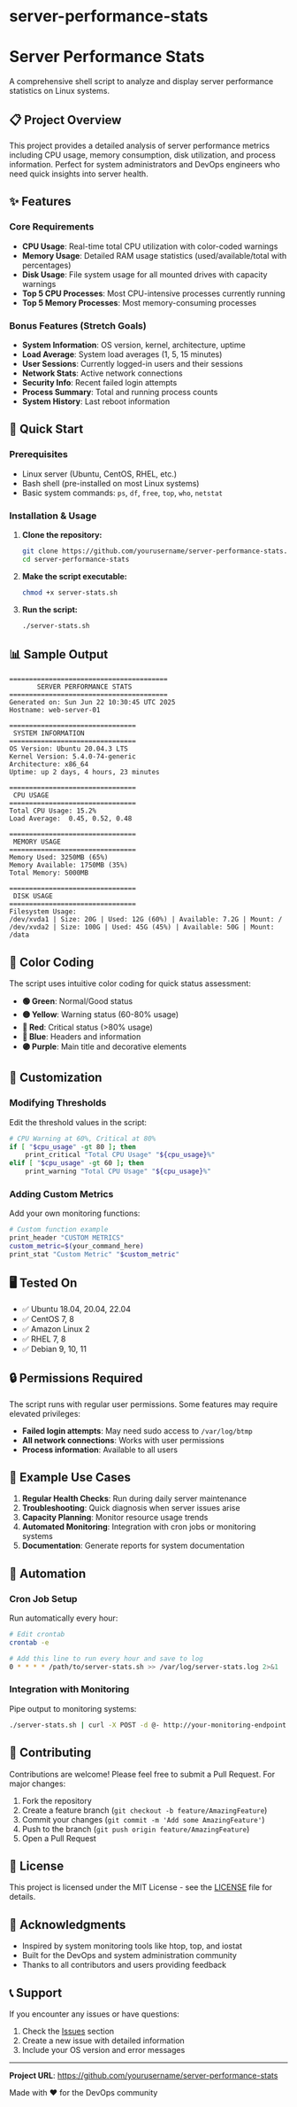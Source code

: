 # server-performance-stats

# Server Performance Stats

A comprehensive shell script to analyze and display server performance statistics on Linux systems.

## 📋 Project Overview

This project provides a detailed analysis of server performance metrics including CPU usage, memory consumption, disk utilization, and process information. Perfect for system administrators and DevOps engineers who need quick insights into server health.

## ✨ Features

### Core Requirements
- **CPU Usage**: Real-time total CPU utilization with color-coded warnings
- **Memory Usage**: Detailed RAM usage statistics (used/available/total with percentages)  
- **Disk Usage**: File system usage for all mounted drives with capacity warnings
- **Top 5 CPU Processes**: Most CPU-intensive processes currently running
- **Top 5 Memory Processes**: Most memory-consuming processes

### Bonus Features (Stretch Goals)
- **System Information**: OS version, kernel, architecture, uptime
- **Load Average**: System load averages (1, 5, 15 minutes)
- **User Sessions**: Currently logged-in users and their sessions
- **Network Stats**: Active network connections
- **Security Info**: Recent failed login attempts
- **Process Summary**: Total and running process counts
- **System History**: Last reboot information

## 🚀 Quick Start

### Prerequisites
- Linux server (Ubuntu, CentOS, RHEL, etc.)
- Bash shell (pre-installed on most Linux systems)
- Basic system commands: `ps`, `df`, `free`, `top`, `who`, `netstat`

### Installation & Usage

1. **Clone the repository:**
   ```bash
   git clone https://github.com/yourusername/server-performance-stats.git
   cd server-performance-stats
   ```

2. **Make the script executable:**
   ```bash
   chmod +x server-stats.sh
   ```

3. **Run the script:**
   ```bash
   ./server-stats.sh
   ```

## 📊 Sample Output

```
========================================
       SERVER PERFORMANCE STATS        
========================================
Generated on: Sun Jun 22 10:30:45 UTC 2025
Hostname: web-server-01

================================
 SYSTEM INFORMATION
================================
OS Version: Ubuntu 20.04.3 LTS
Kernel Version: 5.4.0-74-generic
Architecture: x86_64
Uptime: up 2 days, 4 hours, 23 minutes

================================
 CPU USAGE
================================
Total CPU Usage: 15.2%
Load Average:  0.45, 0.52, 0.48

================================
 MEMORY USAGE
================================
Memory Used: 3250MB (65%)
Memory Available: 1750MB (35%)
Total Memory: 5000MB

================================
 DISK USAGE
================================
Filesystem Usage:
/dev/xvda1 | Size: 20G | Used: 12G (60%) | Available: 7.2G | Mount: /
/dev/xvda2 | Size: 100G | Used: 45G (45%) | Available: 50G | Mount: /data
```

## 🎨 Color Coding

The script uses intuitive color coding for quick status assessment:

- **🟢 Green**: Normal/Good status
- **🟡 Yellow**: Warning status (60-80% usage)  
- **🔴 Red**: Critical status (>80% usage)
- **🔵 Blue**: Headers and information
- **🟣 Purple**: Main title and decorative elements

## 🔧 Customization

### Modifying Thresholds
Edit the threshold values in the script:
```bash
# CPU Warning at 60%, Critical at 80%
if [ "$cpu_usage" -gt 80 ]; then
    print_critical "Total CPU Usage" "${cpu_usage}%"
elif [ "$cpu_usage" -gt 60 ]; then
    print_warning "Total CPU Usage" "${cpu_usage}%"
```

### Adding Custom Metrics
Add your own monitoring functions:
```bash
# Custom function example
print_header "CUSTOM METRICS"
custom_metric=$(your_command_here)
print_stat "Custom Metric" "$custom_metric"
```

## 🖥️ Tested On

- ✅ Ubuntu 18.04, 20.04, 22.04
- ✅ CentOS 7, 8
- ✅ Amazon Linux 2
- ✅ RHEL 7, 8
- ✅ Debian 9, 10, 11

## 🔒 Permissions Required

The script runs with regular user permissions. Some features may require elevated privileges:

- **Failed login attempts**: May need sudo access to `/var/log/btmp`
- **All network connections**: Works with user permissions
- **Process information**: Available to all users

## 📝 Example Use Cases

1. **Regular Health Checks**: Run during daily server maintenance
2. **Troubleshooting**: Quick diagnosis when server issues arise  
3. **Capacity Planning**: Monitor resource usage trends
4. **Automated Monitoring**: Integration with cron jobs or monitoring systems
5. **Documentation**: Generate reports for system documentation

## 🔄 Automation

### Cron Job Setup
Run automatically every hour:
```bash
# Edit crontab
crontab -e

# Add this line to run every hour and save to log
0 * * * * /path/to/server-stats.sh >> /var/log/server-stats.log 2>&1
```

### Integration with Monitoring
Pipe output to monitoring systems:
```bash
./server-stats.sh | curl -X POST -d @- http://your-monitoring-endpoint
```

## 🤝 Contributing

Contributions are welcome! Please feel free to submit a Pull Request. For major changes:

1. Fork the repository
2. Create a feature branch (`git checkout -b feature/AmazingFeature`)
3. Commit your changes (`git commit -m 'Add some AmazingFeature'`)
4. Push to the branch (`git push origin feature/AmazingFeature`)
5. Open a Pull Request

## 📄 License

This project is licensed under the MIT License - see the [LICENSE](LICENSE) file for details.

## 🙏 Acknowledgments

- Inspired by system monitoring tools like htop, top, and iostat
- Built for the DevOps and system administration community
- Thanks to all contributors and users providing feedback

## 📞 Support

If you encounter any issues or have questions:

1. Check the [Issues](https://github.com/yourusername/server-performance-stats/issues) section
2. Create a new issue with detailed information
3. Include your OS version and error messages

---

**Project URL**: https://github.com/yourusername/server-performance-stats

Made with ❤️ for the DevOps community

